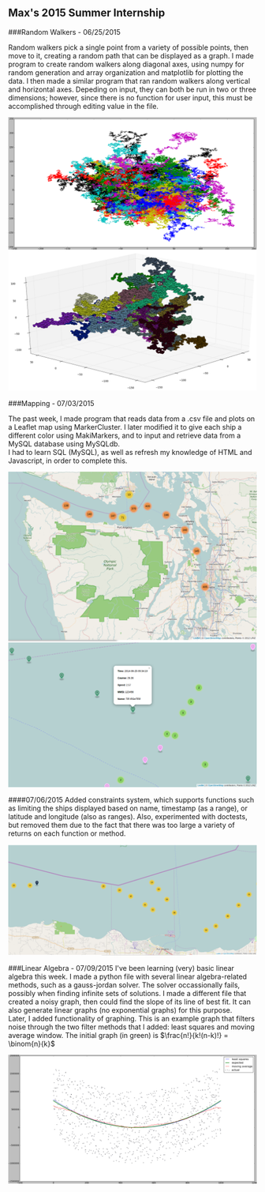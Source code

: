 ## Max's 2015 Summer Internship

###Random Walkers - 06/25/2015

Random walkers pick a single point from a variety of possible points, then move to it, creating a random path that can be displayed as a graph.  I made program to create random walkers along diagonal axes, using numpy for random generation and array organization and matplotlib for plotting the data.  I then made a similar program that ran random walkers along vertical and horizontal axes.  Depeding on input, they can both be run in two or three dimensions; however, since there is no function for user input, this must be accomplished through editing value in the file.

![vertical axes 2D random walker, line format](/RandomWalk/RandWalk2D.png)
![vertical axes 3D random walker, dot format](/RandomWalk/RandWalkDot.png)

###Mapping - 07/03/2015

The past week, I made program that reads data from a .csv file and plots on a Leaflet map using MarkerCluster.  I later modified it to give each ship a different color using MakiMarkers, and to input and retrieve data from a MySQL database using MySQLdb.  
I had to learn SQL (MySQL), as well as refresh my knowledge of HTML and Javascript, in order to complete this.

![zoomed out map to display markerclusters](/mapping/ZoomedOut.png)
![zoomed in map to display ship color differentiation](/mapping/ZoomedIn.png)

####07/06/2015
Added constraints system, which supports functions such as limiting the ships displayed based on name, timestamp (as a range), or latitude and longitude (also as ranges).  Also, experimented with doctests, but removed them due to the fact that there was too large a variety of returns on each function or method.

![map with data limited by two time ranges and two ship names](/mapping/Constrained.png)

###Linear Algebra - 07/09/2015
I've been learning (very) basic linear algebra this week.  I made a python file with several linear algebra-related methods, such as a gauss-jordan solver.  The solver occassionally fails, possibly when finding infinite sets of solutions.  I made a different file that created a noisy graph, then could find the slope of its line of best fit.  It can also generate linear graphs (no exponential graphs) for this purpose.  
Later, I added functionality of graphing.  This is an example graph that filters noise through the two filter methods that I added: least squares and moving average window.  The initial graph (in green) is $\frac{n!}{k!(n-k)!} = \binom{n}{k}$

![graph - filtering out noise through least squares and moving average window](/LinearAlgebra/NoiseFilter.png)
